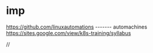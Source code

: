 # imp

https://github.com/linuxautomations    ------- automachines
https://sites.google.com/view/k8s-training/syllabus

//
